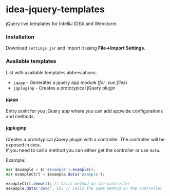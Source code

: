 # idea-jquery-templates
jQuery live templates for IntelliJ IDEA and Webstorm.

### Installation
Download `settings.jar` and import it using **File->Import Settings**.

### Available templates
List with available templates abbreviations:

* `jqapp` - Generates a jquery app module (_for .vue files_)
* `jqpluginp` - Creates a prototypical jQuery plugin

#### jqapp
Entry point for you jQuery app where you can add appwide configurations and methods.

#### jqpluginp
Creates a prototypical jQuery plugin with a controller. The controller will be exposed in `data`.  
If you need to call a method you can either get the controller or use `data`.

Example:
```js
var $example = $('#example').example();
var exampleCtrl = $example.data('example');

exampleCtrl.demo(1); // Calls method on the controller
$example.data('demo', 1); // Calls the same method on the controller
```